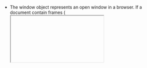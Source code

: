 

- The window object represents an open window in a browser. If a document contain frames (<iframe> tags), the browser creates one window object for the HTML document, and one additional window object for each frame.
- object is unique entity which have properties and methods.
- object methods are functions written inside an object.
```js
let obj = {
    addition: function (x, y) {
        console.log(x + y)
    }
}
obj.addition(10, 15) //25



let object = {
    addition: function (x, y) {
        return x - y
    }
}
console.log(object.addition(10, 15)) //25
```
- 
    - constructor is a tempelate by which we can create objects.
    - constrctor function is a simple function that is intended to be invoked with a new keyword or any this aware function that is intended to be calledvwith the new keyword.

```js
  function generalCar(givenName, givenSpeed) {
    this.name = givenName;
    this.topSpeed = givenSpeed;
    console.log(`${this.name} is running`)
}
car1 = new generalCar("Maruti", 500)
console.log(car1)
``` 
`output`

```
Maruti is running
constructorfunctions.html:43 
generalCar {name: 'Maruti', topSpeed: 500}
name :  "Maruti"
topSpeed :  500
[[Prototype]]
```


### Object

```js
var student1 = {
    firstName: "Kunal",
    lastName: "Kumar",
    age: 25,
    class: 5

}
```
- if we want another student with same property but diff value then, we have to write same code 10 times to avoid this we use object constructor, we used to create multiple object with same property through obj const function

```js
function Student(first, last, age, cls) {
    this.firstName = first;
    this.lastName = last;
    this.age = age;
    this.class = cls;
}
var student1 = new Student("vishwajeet", "Kumar", 30, 6); //Student {firstName: 'vishwajeet', lastName: 'Kumar', age: 30, class: 6}
//now by adding just one line of code we can create another student with same prop with diff value

```

- //if we want to add a new property in studwent 1

```js
student1.nationality="Indian"
console.log(student1)
```
- if we want to another property in student like nationality

```js
Student.prototype.nationality = "Indian"
```
- if you call student1 now you will se nationality property in student1 under __proto__


- **Question :**   How can we creating Objects in Js?

- **Answer :** 
    - 1. Object Literal
```js
    var a = { name : 'Batman' }
```
- But, to create multiple objects of the same type, the object literal method is insuficient but we have a solution.
-  **Constructor functions**
- We can create objects in Js using functions as well.
- This is one example of creating an object using a function.

**Question :**   What is this keyword?
**Answer :** 
- In JavaScript, the this keyword refers to an object.
- Which object depends on how this is being invoked (used or called).
- The this keyword refers to different objects depending on how it is used: